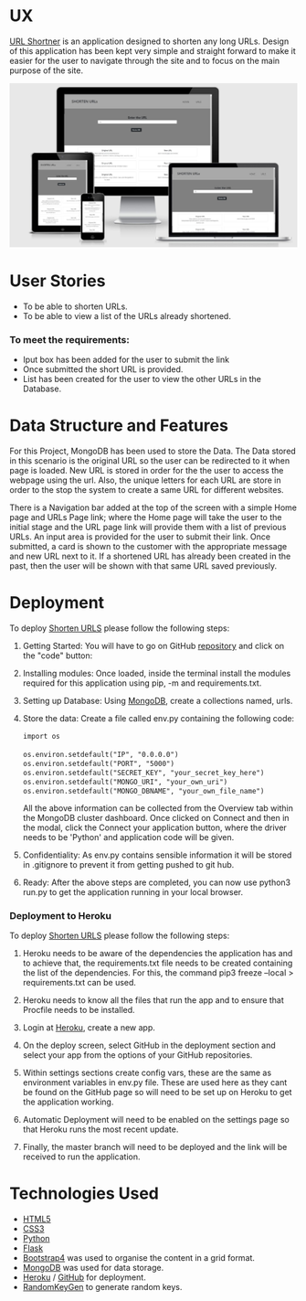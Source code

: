 # UX
[URL Shortner](https://short-li.herokuapp.com/) is an application designed to shorten any long URLs. Design of this application has been kept very simple and straight forward to make it easier for the user to navigate through the site and to focus on the main purpose of the site.
<p align="center">
  <img src="static/img/UX.jpg" alt="responsive" width="600"/>
</p>

# User Stories 
- To be able to shorten URLs.
- To be able to view a list of the URLs already shortened. 
### To meet the requirements:
- Iput box has been added for the user to submit the link
- Once submitted the short URL is provided. 
- List has been created for the user to view the other URLs in the Database. 

# Data Structure and Features
For this Project, MongoDB has been used to store the Data. The Data stored in this scenario is the original URL so the user can be redirected to it when page is loaded. New URL is stored in order for the the user to access the webpage using the url. Also, the unique letters for each URL are store in order to the stop the system to create a same URL for different websites.

There is a Navigation bar added at the top of the screen with a simple Home page and URLs Page link; where the Home page will take the user to the initial stage and the URL page link will provide them with a list of previous URLs. An input area is provided for the user to submit their link. Once submitted, a card is shown to the customer with the appropriate message and new URL next to it. If a shortened URL has already been created in the past, then the user will be shown with that same URL saved previously.

# Deployment 

To deploy [Shorten URLS](http://short-li.herokuapp.com/index) please follow the following steps: 

1. Getting Started: You will have to go on GitHub [repository](https://github.com/MannyBinning/url_shortner) and click on the "code" button:

2. Installing modules: Once loaded, inside the terminal install the modules required for this application using pip, -m and requirements.txt.

3. Setting up Database: Using [MongoDB](https://www.mongodb.com/), create a collections named, urls. 

4. Store the data: Create a file called env.py containing the following code:

    ```
    import os

    os.environ.setdefault("IP", "0.0.0.0")
    os.environ.setdefault("PORT", "5000")
    os.environ.setdefault("SECRET_KEY", "your_secret_key_here")
    os.environ.setdefault("MONGO_URI", "your_own_uri")
    os.environ.setdefault("MONGO_DBNAME", "your_own_file_name")

    ```

    All the above information can be collected from the Overview tab within the MongoDB cluster dashboard. Once clicked on Connect and then in the modal, click the Connect your application button, where the driver needs to be 'Python' and application code will be given. 

5. Confidentiality: As env.py contains sensible information it will be stored in .gitignore to prevent it from getting pushed to git hub. 

6. Ready: After the above steps are completed, you can now use python3 run.py to get the application running in your local browser. 

### Deployment to Heroku

To deploy [Shorten URLS](http://short-li.herokuapp.com/index) please follow the following steps: 

1. Heroku needs to be aware of the dependencies the application has and to achieve that, the requirements.txt file needs to be created containing the list of the dependencies. For this, the command pip3 freeze –local > requirements.txt can be used.

2. Heroku needs to know all the files that run the app and to ensure that Procfile needs to be installed. 

3. Login at [Heroku](https://dashboard.heroku.com/apps), create a new app. 

4. On the deploy screen, select GitHub in the deployment section and select your app from the options of your GitHub repositories. 

5. Within settings sections create config vars, these are the same as environment variables in env.py file. These are used here as they cant be found on the GitHub page so will need to be set up on Heroku to get the application working.

6. Automatic Deployment will need to be enabled on the settings page so that Heroku runs the most recent update. 

7. Finally, the master branch will need to be deployed and the link will be received to run the application.

# Technologies Used
- [HTML5](https://en.wikipedia.org/wiki/HTML5)
- [CSS3](https://en.wikipedia.org/wiki/CSS)
- [Python](https://en.wikipedia.org/wiki/Python_(programming_language))
- [Flask](https://en.wikipedia.org/wiki/Flask_(web_framework))
- [Bootstrap4](https://getbootstrap.com/) was used to organise the content in a grid format.
- [MongoDB](https://www.mongodb.com/) was used for data storage. 
- [Heroku](https://dashboard.heroku.com/apps) / [GitHub](https://github.com/) for deployment. 
- [RandomKeyGen](https://randomkeygen.com/) to generate random keys. 
